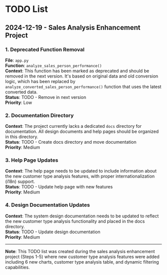# TODO List

## 2024-12-19 - Sales Analysis Enhancement Project

### 1. Deprecated Function Removal
**File**: `app.py`  
**Function**: `analyze_sales_person_performance()`  
**Context**: This function has been marked as deprecated and should be removed in the next version. It's based on original data and old conversion logic, which has been replaced by `analyze_converted_sales_person_performance()` function that uses the latest converted data.  
**Status**: TODO - Remove in next version  
**Priority**: Low  

### 2. Documentation Directory
**Context**: The project currently lacks a dedicated `docs` directory for documentation. All design documents and help pages should be organized in this directory.  
**Status**: TODO - Create docs directory and move documentation  
**Priority**: Medium  

### 3. Help Page Updates
**Context**: The help page needs to be updated to include information about the new customer type analysis features, with proper internationalization (i18n) support.  
**Status**: TODO - Update help page with new features  
**Priority**: Medium  

### 4. Design Documentation Updates
**Context**: The system design documentation needs to be updated to reflect the new customer type analysis functionality and placed in the docs directory.  
**Status**: TODO - Update design documentation  
**Priority**: Medium  

---

**Note**: This TODO list was created during the sales analysis enhancement project (Steps 1-5) where new customer type analysis features were added including 6 new charts, customer type analysis table, and dynamic filtering capabilities.
